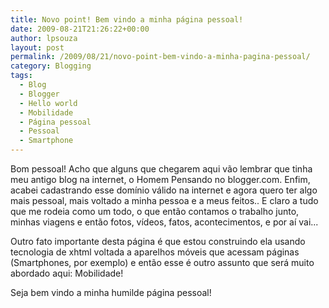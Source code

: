 ```yaml
---
title: Novo point! Bem vindo a minha página pessoal!
date: 2009-08-21T21:26:22+00:00
author: lpsouza
layout: post
permalink: /2009/08/21/novo-point-bem-vindo-a-minha-pagina-pessoal/
category: Blogging
tags:
  - Blog
  - Blogger
  - Hello world
  - Mobilidade
  - Página pessoal
  - Pessoal
  - Smartphone
---
```

Bom pessoal! Acho que alguns que chegarem aqui vão lembrar que tinha meu antigo blog na internet, o Homem Pensando no blogger.com. Enfim, acabei cadastrando esse domínio válido na internet e agora quero ter algo mais pessoal, mais voltado a minha pessoa e a meus feitos.. E claro a tudo que me rodeia como um todo, o que então contamos o trabalho junto, minhas viagens e então fotos, vídeos, fatos, acontecimentos, e por aí vai...

Outro fato importante desta página é que estou construindo ela usando tecnologia de xhtml voltada a aparelhos móveis que acessam páginas (Smartphones, por exemplo) e então esse é outro assunto que será muito abordado aqui: Mobilidade!

Seja bem vindo a minha humilde página pessoal!
